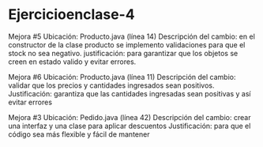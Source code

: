 # Ejercicioenclase-4
Mejora #5
Ubicación: Producto.java (línea 14)
Descripción del cambio: en el constructor de la clase producto se implemento validaciones para que el stock no sea negativo.
justificación: para garantizar que los objetos se creen en estado valido y evitar errores.

Mejora #6
Ubicación: Producto.java (línea 11)
Descripción del cambio: validar que los precios y cantidades ingresados sean positivos.
Justificación: garantiza que las cantidades ingresadas sean positivas y así evitar errores 

Mejora #3
Ubicación: Pedido.java (línea 42)
Descripción del cambio: crear una interfaz y una clase para aplicar descuentos
Justificación: para que el código sea más flexible y fácil de mantener
